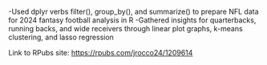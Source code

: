 -Used dplyr verbs filter(), group_by(), and summarize() to prepare NFL data for 2024 fantasy football analysis in R 
-Gathered insights for quarterbacks, running backs, and wide receivers through linear plot graphs, k-means clustering, and lasso regression

Link to RPubs site:
https://rpubs.com/jrocco24/1209614

